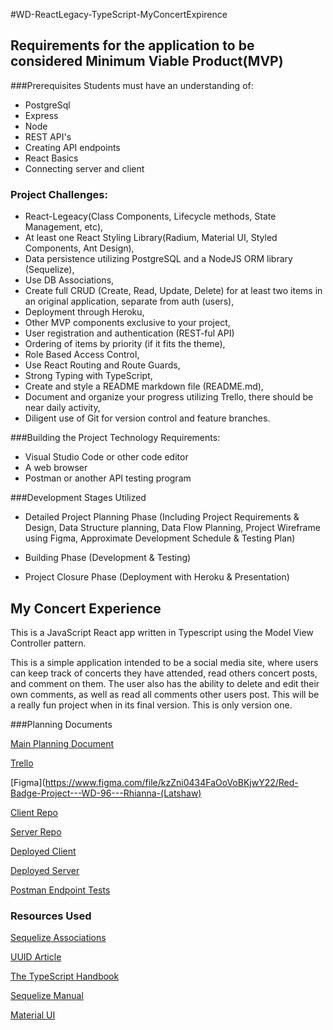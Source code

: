 #WD-ReactLegacy-TypeScript-MyConcertExpirence


## Requirements for the application to be considered Minimum Viable Product(MVP)


###Prerequisites
Students must have an understanding of:

* PostgreSql
* Express
* Node
* REST API's
* Creating API endpoints
* React Basics
* Connecting server and client

### Project Challenges:

* React-Legeacy(Class Components, Lifecycle methods, State Management, etc),
* At least one React Styling Library(Radium, Material UI, Styled Components, Ant Design),
* Data persistence utilizing PostgreSQL and a NodeJS ORM library (Sequelize), 
* Use DB Associations,
* Create full CRUD (Create, Read, Update, Delete) for at least two items in an original application, separate from auth (users),
* Deployment through Heroku, 
* Other MVP components exclusive to your project, 
* User registration and authentication (REST-ful API) 
* Ordering of items by priority (if it fits the theme), 
* Role Based Access Control, 
* Use React Routing and Route Guards, 
* Strong Typing with TypeScript, 
* Create and style a README markdown file (README.md), 
* Document and organize your progress utilizing Trello, there should be near daily activity,
* Diligent use of Git for version control and feature branches.

###Building the Project
Technology Requirements:

* Visual Studio Code or other code editor
* A web browser
* Postman or another API testing program

###Development Stages Utilized

* Detailed Project Planning Phase (Including Project Requirements & Design, Data Structure planning, Data Flow Planning, Project Wireframe using Figma, Approximate Development Schedule & Testing Plan)

* Building Phase (Development & Testing)

* Project Closure Phase (Deployment with Heroku & Presentation)

## My Concert Experience

This is a JavaScript React app written in Typescript using the Model View Controller pattern.  

This is a simple application intended to be a social media site, where users can keep track of concerts they have attended, read others concert posts, and comment on them.  The user also has the ability to delete and edit their own comments, as well as read all comments other users post.  This will be a really fun project when in its final version.  This is only version one. 

###Planning Documents

[Main Planning Document](https://docs.google.com/document/d/1KpMb1ZGj3VJZl5rQuEjcyXXRXBjU6Sr_Xs31f2lJx1s/edit?usp=sharing)
 
[Trello](https://trello.com/b/1CsbiMbD/red-badge-project)

[Figma](https://www.figma.com/file/kzZni0434FaOoVoBKjwY22/Red-Badge-Project---WD-96---Rhianna-(Latshaw)

[Client Repo](https://github.com/RhiannaJS/concert-app-client)

[Server Repo](https://github.com/RhiannaJS/concert-app-server)

[Deployed Client](https://rjs-concert-app.herokuapp.com)

[Deployed Server](rjs-my-concert-experience.herokuapp.com)

[Postman Endpoint Tests](https://app.getpostman.com/run-collection/e2f2c9a90610a9ed3b00?action=collection%2Fimport)

### Resources Used

[Sequelize Associations](https://sequelize.org/master/class/lib/associations/base.js~Association.html)

[UUID Article](https://www.sohamkamani.com/uuid-versions-explained/)

[The TypeScript Handbook](https://www.typescriptlang.org/docs/handbook/basic-types.html)

[Sequelize Manual](https://sequelize.org/master/manual/eager-loading.html)

[Material UI](https://mui.com/)
